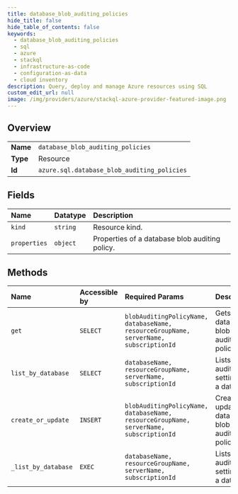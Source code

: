 ```yaml
---
title: database_blob_auditing_policies
hide_title: false
hide_table_of_contents: false
keywords:
  - database_blob_auditing_policies
  - sql
  - azure    
  - stackql
  - infrastructure-as-code
  - configuration-as-data
  - cloud inventory
description: Query, deploy and manage Azure resources using SQL
custom_edit_url: null
image: /img/providers/azure/stackql-azure-provider-featured-image.png
---
```

  
    

## Overview
<table><tbody>
<tr><td><b>Name</b></td><td><code>database_blob_auditing_policies</code></td></tr>
<tr><td><b>Type</b></td><td>Resource</td></tr>
<tr><td><b>Id</b></td><td><code>azure.sql.database_blob_auditing_policies</code></td></tr>
</tbody></table>

## Fields
| Name | Datatype | Description |
|:-----|:---------|:------------|
| `kind` | `string` | Resource kind. |
| `properties` | `object` | Properties of a database blob auditing policy. |
## Methods
| Name | Accessible by | Required Params | Description |
|:-----|:--------------|:----------------|:------------|
| `get` | `SELECT` | `blobAuditingPolicyName, databaseName, resourceGroupName, serverName, subscriptionId` | Gets a database's blob auditing policy. |
| `list_by_database` | `SELECT` | `databaseName, resourceGroupName, serverName, subscriptionId` | Lists auditing settings of a database. |
| `create_or_update` | `INSERT` | `blobAuditingPolicyName, databaseName, resourceGroupName, serverName, subscriptionId` | Creates or updates a database's blob auditing policy. |
| `_list_by_database` | `EXEC` | `databaseName, resourceGroupName, serverName, subscriptionId` | Lists auditing settings of a database. |
